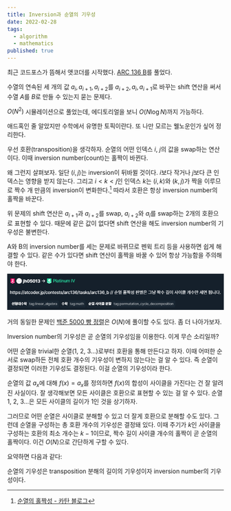 ```yaml
---
title: Inversion과 순열의 기우성
date: 2022-02-28
tags:
  - algorithm
  - mathematics
published: true
---
```


최근 코드포스가 뜸해서 앳코더를 시작했다. [ARC 136 B](https://atcoder.jp/contests/arc136/tasks/arc136_b)를 풀었다.

수열의 연속된 세 개의 값 $a_i, a_{i+1}, a_{i+2}$를 $a_{i+2}, a_i, a_{i+1}$로 바꾸는 shift 연산을 써서 수열 $A$를 $B$로 만들 수 있는지 묻는 문제다.

$O(N^2)$ 시뮬레이션으로 풀었는데, 에디토리얼을 보니 $O(N\log{N})$까지 가능하다.

애드혹인 줄 알았지만 수학에서 유명한 토픽이란다. 또 나만 모르는 웰노운인가 싶어 정리한다.

우선 호환(transposition)을 생각하자. 순열의 어떤 인덱스 $i$, $j$의 값을 swap하는 연산이다. 이때 inversion number(count)는 홀짝이 바뀐다.

왜 그런지 살펴보자. 일단 $(i, j)$는 inversion이 뒤바뀔 것이다. $i$보다 작거나 $j$보다 큰 인덱스는 영향을 받지 않는다. 그리고 $i<k<j$인 인덱스 $k$는 $(i, k)$와 $(k, j)$가 짝을 이루므로 짝수 개 만큼의 inversion이 변화한다.[^1] 따라서 호환은 항상 inversion number의 홀짝을 바꾼다.

[^1]: [순열의 홀짝성 - 카탄 블로그](https://blog.naver.com/hunterblack/221313159075)

위 문제의 shift 연산은 $a_{i+1}$과 $a_{i+2}$를 swap, $a_{i+2}$와 $a_i$를 swap하는 2개의 호환으로 표현할 수 있다. 때문에 같은 값이 없다면 shift 연산을 해도 inversion number의 기우성은 불변한다.

A와 B의 inversion number를 세는 문제로 바뀌므로 펜윅 트리 등을 사용하면 쉽게 해결할 수 있다. 같은 수가 있다면 shift 연산이 홀짝을 바꿀 수 있어 항상 가능함을 주의해야 한다.

![well-known](./well-known.png)

거의 동일한 문제인 [백준 5000 빵 정렬](https://www.acmicpc.net/problem/5000)은 $O(N)$에 풀이할 수도 있다. 좀 더 나아가보자.

Inversion number의 기우성은 곧 순열의 기우성임을 이용한다. 이게 무슨 소리일까?

어떤 순열을 trivial한 순열(1, 2, 3...)로부터 호환을 통해 만든다고 하자. 이때 어떠한 순서로 swap하든 전체 호환 개수의 기우성이 변하지 않는다는 걸 알 수 있다. 즉 순열이 결정되면 이러한 기우성도 결정된다. 이걸 순열의 기우성이라 한다.

순열의 값 $a_x$에 대해 $f(x)=a_x$를 정의하면 $f(x)$의 합성이 사이클을 가진다는 건 잘 알려진 사실이다. 잘 생각해보면 모든 사이클은 호환으로 표현할 수 있는 걸 알 수 있다. 순열 1, 2, 3...은 모든 사이클의 길이가 1인 것을 상기하자.

그러므로 어떤 순열은 사이클로 분해할 수 있고 더 잘게 호환으로 분해할 수도 있다. 그런데 순열을 구성하는 총 호환 개수의 기우성은 결정돼 있다. 이때 주기가 $k$인 사이클을 구성하는 호환의 최소 개수는 $k-1$이므로, 짝수 길이 사이클 개수의 홀짝이 곧 순열의 홀짝이다. 이건 $O(N)$으로 간단하게 구할 수 있다.

요약하면 다음과 같다:

순열의 기우성은 transposition 분해의 길이의 기우성이자 inversion number의 기우성이다.
